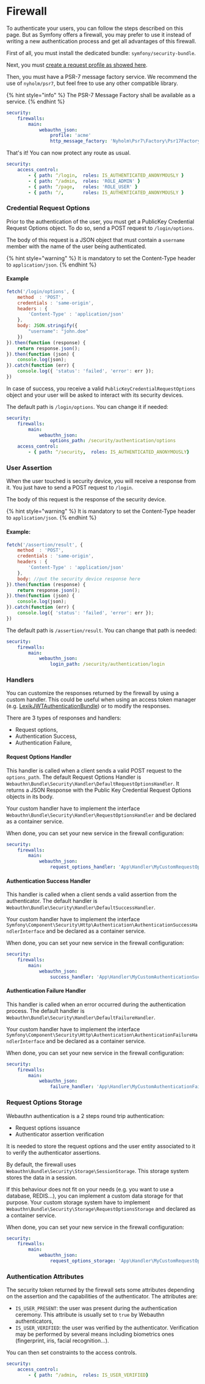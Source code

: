 # Firewall

To authenticate your users, you can follow the steps described on this page. But as Symfony offers a firewall, you may prefer to use it instead of writing a new authentication process and get all advantages of this firewall.

First of all, you must install the dedicated bundle: `symfony/security-bundle`.

Next, you must [create a request profile as showed here](authenticate-your-users.md).

Then, you must have a PSR-7 message factory service. We recommend the use of `nyholm/psr7`, but feel free to use any other compatible library.

{% hint style="info" %}
The PSR-7 Message Factory shall be available as a service.
{% endhint %}

```yaml
security:
    firewalls:
        main:
            webauthn_json:
                profile: 'acme'
                http_message_factory: 'Nyholm\Psr7\Factory\Psr17Factory'
```

That's it! You can now protect any route as usual.

```yaml
security:
    access_control:
        - { path: ^/login,  roles: IS_AUTHENTICATED_ANONYMOUSLY }
        - { path: ^/admin,  roles: 'ROLE_ADMIN' }
        - { path: ^/page,   roles: 'ROLE_USER' }
        - { path: ^/,       roles: IS_AUTHENTICATED_ANONYMOUSLY }
```

### Credential Request Options

Prior to the authentication of the user, you must get a PublicKey Credential Request Options object. To do so, send a POST request to `/login/options`.

The body of this request is a JSON object that must contain a `username` member with the name of the user being authenticated.

{% hint style="warning" %}
It is mandatory to set the Content-Type header to `application/json`.
{% endhint %}

#### Example

```javascript
fetch('/login/options', {
    method  : 'POST',
    credentials : 'same-origin',
    headers : {
        'Content-Type' : 'application/json'
    },
    body: JSON.stringify({
        "username": "john.doe"
    })
}).then(function (response) {
    return response.json();
}).then(function (json) {
    console.log(json);
}).catch(function (err) {
    console.log({ 'status': 'failed', 'error': err });
})
```

In case of success, you receive a valid `PublicKeyCredentialRequestOptions`  object and your user will be asked to interact with its security devices.

The default path is `/login/options`. You can change it if needed:

```yaml
security:
    firewalls:
        main:
            webauthn_json:
                options_path: /security/authentication/options
    access_control:
        - { path: ^/security,  roles: IS_AUTHENTICATED_ANONYMOUSLY}
```

### User Assertion

When the user touched is security device, you will receive a response from it. You just have to send a POST request to `/login`.

The body of this request is the response of the security device.

{% hint style="warning" %}
It is mandatory to set the Content-Type header to `application/json`.
{% endhint %}

#### Example:

```javascript
fetch('/assertion/result', {
    method  : 'POST',
    credentials : 'same-origin',
    headers : {
        'Content-Type' : 'application/json'
    },
    body: //put the security device response here
}).then(function (response) {
    return response.json();
}).then(function (json) {
    console.log(json);
}).catch(function (err) {
    console.log({ 'status': 'failed', 'error': err });
})
```

The default path is `/assertion/result`. You can change that path is needed:

```yaml
security:
    firewalls:
        main:
            webauthn_json:
                login_path: /security/authentication/login
```

### Handlers

You can customize the responses returned by the firewall by using a custom handler. This could be useful when using an access token manager \(e.g. [LexikJWTAuthenticationBundle](https://github.com/lexik/LexikJWTAuthenticationBundle)\) or to modify the responses.

There are 3 types of responses and handlers:

* Request options,
* Authentication Success,
* Authentication Failure,

#### Request Options Handler

This handler is called when a client sends a valid POST request to the `options_path`. The default Request Options Handler is `Webauthn\Bundle\Security\Handler\DefaultRequestOptionsHandler`. It returns a JSON Response with the Public Key Credential Request Options objects in its body.

Your custom handler have to implement the interface `Webauthn\Bundle\Security\Handler\RequestOptionsHandler` and be declared as a container service.

When done, you can set your new service in the firewall configuration:

```yaml
security:
    firewalls:
        main:
            webauthn_json:
                request_options_handler: 'App\Handler\MyCustomRequestOptionsHandler'
```

#### Authentication Success Handler

This handler is called when a client sends a valid assertion from the authenticator. The default handler is `Webauthn\Bundle\Security\Handler\DefaultSuccessHandler`.

Your custom handler have to implement the interface `Symfony\Component\Security\Http\Authentication\AuthenticationSuccessHandlerInterface` and be declared as a container service.

When done, you can set your new service in the firewall configuration:

```yaml
security:
    firewalls:
        main:
            webauthn_json:
                success_handler: 'App\Handler\MyCustomAuthenticationSuccessHandler'
```

#### Authentication Failure Handler

This handler is called when an error occurred during the authentication process. The default handler is `Webauthn\Bundle\Security\Handler\DefaultFailureHandler`.

Your custom handler have to implement the interface `Symfony\Component\Security\Http\Authentication\AuthenticationFailureHandlerInterface` and be declared as a container service.

When done, you can set your new service in the firewall configuration:

```yaml
security:
    firewalls:
        main:
            webauthn_json:
                failure_handler: 'App\Handler\MyCustomAuthenticationFailureHandler'
```

### Request Options Storage

Webauthn authentication is a 2 steps round trip authentication:

* Request options issuance
* Authenticator assertion verification

It is needed to store the request options and the user entity associated to it to verify the authenticator assertions.

By default, the firewall uses `Webauthn\Bundle\Security\Storage\SessionStorage`. This storage system stores the data in a session.

If this behaviour does not fit on your needs \(e.g. you want to use a database, REDIS…\), you can implement a custom data storage for that purpose. Your custom storage system have to implement `Webauthn\Bundle\Security\Storage\RequestOptionsStorage` and declared as a container service.

When done, you can set your new service in the firewall configuration:

```yaml
security:
    firewalls:
        main:
            webauthn_json:
                request_options_storage: 'App\Handler\MyCustomRequestOptionsStorage'
```

### Authentication Attributes

The security token returned by the firewall sets some attributes depending on the assertion and the capabilities of the authenticator. The attributes are:

* `IS_USER_PRESENT`: the user was present during the authentication ceremony. This attribute is usually set to `true` by Webauthn authenticators,
* `IS_USER_VERIFIED`: the user was verified by the authenticator. Verification may be performed by several means including biometrics ones \(fingerprint, iris, facial recognition…\).

You can then set constraints to the access controls.

```yaml
security:
    access_control:
        - { path: ^/admin,  roles: IS_USER_VERIFIED}
```

